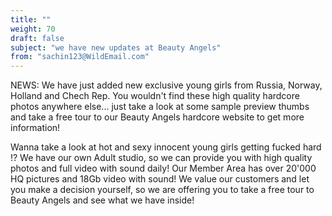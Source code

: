 ```yaml
---
title: ""
weight: 70
draft: false
subject: "we have new updates at Beauty Angels"
from: "sachin123@WildEmail.com"
---
```


NEWS: We have just added new exclusive young girls from Russia, Norway,
Holland and Chech Rep.
         You wouldn't find these high quality hardcore photos anywhere
         else... just take a look at some sample preview thumbs and
         take a free tour to our Beauty Angels hardcore website to get
         more information!

Wanna take a look at hot and sexy innocent young girls getting fucked
hard !? We have our own Adult
          studio, so we can provide you with high quality photos and
          full video with sound daily! Our Member Area
           has over 20'000 HQ pictures and 18Gb video with sound! We
           value our customers and let you make a decision yourself,
           so we are offering you to take a free tour to Beauty Angels
           and see what we have
                                             inside!
